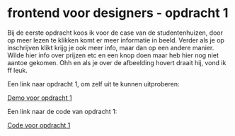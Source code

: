 # frontend voor designers - opdracht 1
Bij de eerste opdracht koos ik voor de case van de studentenhuizen, door op meer lezen te klikken komt er meer informatie in beeld. Verder als je op inschrijven klikt krijg je ook meer info, maar dan op een andere manier. Wilde hier info over prijzen etc en een knop doen maar heb hier nog niet aantoe gekomen. Ohh en als je over de afbeelding hovert draait hij, vond ik ff leuk.
 
Een link naar opdracht 1, om zelf uit te kunnen uitproberen:

[Demo voor opdracht 1](https://sloota.github.io/frontendvoordesigners/opdracht1/v1/)


Een link naar de code van opdracht 1:

[Code voor opdracht 1](https://github.com/sloota/frontendvoordesigners/tree/master/opdracht1/v1/)
